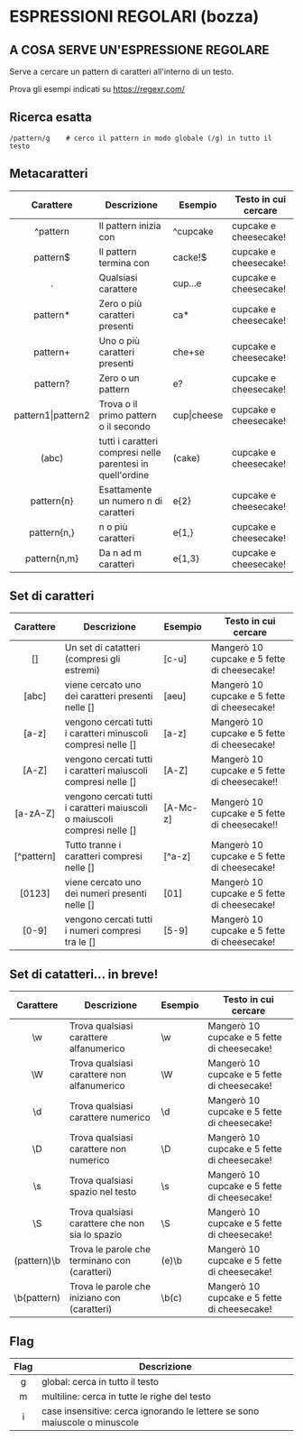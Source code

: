 ESPRESSIONI REGOLARI (bozza)
====

## A COSA SERVE UN'ESPRESSIONE REGOLARE

Serve a cercare un pattern di caratteri all'interno di un testo.

Prova gli esempi indicati su https://regexr.com/


## Ricerca esatta

```regex
/pattern/g    # cerco il pattern in modo globale (/g) in tutto il testo
```

## Metacaratteri

| Carattere | Descrizione | Esempio | Testo in cui cercare |
| :--: | --| --| --| 
| ^pattern | Il pattern inizia con | ^cupcake | cupcake e cheesecake! |
| pattern$ | Il pattern termina con | cacke!$ | cupcake e cheesecake! |
| . | Qualsiasi carattere | cup...e | cupcake e cheesecake! |
| pattern* | Zero o più caratteri presenti | ca* | cupcake e cheesecake! | 
| pattern+ | Uno o più caratteri presenti | che+se | cupcake e cheesecake! | 
| pattern? | Zero o un pattern | e? | cupcake e cheesecake! |
| pattern1\|pattern2 | Trova o il primo pattern o il secondo | cup\|cheese | cupcake e cheesecake! | 
| (abc) | tutti i caratteri compresi nelle parentesi in quell'ordine | (cake) | cupcake e cheesecake! | 
| pattern{n} | Esattamente un numero n di caratteri | e{2} | cupcake e cheesecake! |
| pattern{n,} | n o più caratteri | e{1,} | cupcake e cheesecake! |
| pattern{n,m} | Da n ad m caratteri | e{1,3} | cupcake e cheesecake! |


## Set di caratteri

| Carattere | Descrizione | Esempio | Testo in cui cercare |
| :--: | --| --| --| 
| [] | Un set di catatteri (compresi gli estremi) | [c-u] | Mangerò 10 cupcake e 5 fette di cheesecake! | 
| [abc] | viene cercato uno dei caratteri presenti nelle [] | [aeu] | Mangerò 10 cupcake e 5 fette di cheesecake! |
| [a-z] | vengono cercati tutti i caratteri minuscoli compresi nelle [] | [a-z] | Mangerò 10 cupcake e 5 fette di cheesecake! |
| [A-Z] | vengono cercati tutti i caratteri maiuscoli compresi nelle [] | [A-Z] | Mangerò 10 cupcake e 5 fette di cheesecake!! |
| [a-zA-Z] | vengono cercati tutti i caratteri maiuscoli o maiuscoli compresi nelle [] | [A-Mc-z]| Mangerò 10 cupcake e 5 fette di cheesecake!! |
| [^pattern] | Tutto tranne i caratteri compresi nelle [] | [^a-z] | Mangerò 10 cupcake e 5 fette di cheesecake! | 
| [0123] | viene cercato uno dei numeri presenti nelle [] | [01] | Mangerò 10 cupcake e 5 fette di cheesecake! |
| [0-9] |  vengono cercati tutti i numeri compresi tra le [] | [5-9] | Mangerò 10 cupcake e 5 fette di cheesecake! |


## Set di catatteri... in breve!

| Carattere | Descrizione | Esempio | Testo in cui cercare |
| :--: | --| --| --| 
| \w | Trova qualsiasi carattere alfanumerico | \w | Mangerò 10 cupcake e 5 fette di cheesecake! | 
| \W | Trova qualsiasi carattere non alfanumerico | \W | Mangerò 10 cupcake e 5 fette di cheesecake! | 
| \d | Trova qualsiasi carattere numerico | \d | Mangerò 10 cupcake e 5 fette di cheesecake! | 
| \D | Trova qualsiasi carattere non numerico  | \D | Mangerò 10 cupcake e 5 fette di cheesecake! | 
| \s | Trova qualsiasi spazio nel testo | \s | Mangerò 10 cupcake e 5 fette di cheesecake! | 
| \S | Trova qualsiasi carattere che non sia lo spazio | \S | Mangerò 10 cupcake e 5 fette di cheesecake! | 
| (pattern)\b | Trova le parole che terminano con (caratteri) | (e)\b | Mangerò 10 cupcake e 5 fette di cheesecake! | 
| \b(pattern) | Trova le parole che iniziano con (caratteri) | \b(c) | Mangerò 10 cupcake e 5 fette di cheesecake! | 


## Flag

| Flag | Descrizione | 
| :--: | --|
| g | global: cerca in tutto il testo |
| m | multiline: cerca in tutte le righe del testo |
| i | case insensitive: cerca ignorando le lettere se sono maiuscole o minuscole |
